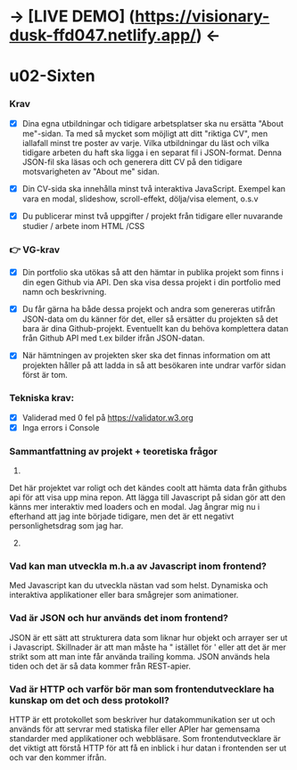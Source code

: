 # -> [LIVE DEMO] (https://visionary-dusk-ffd047.netlify.app/) <-

# u02-Sixten

### Krav

- [x] Dina egna utbildningar och tidigare arbetsplatser ska nu ersätta "About me"-sidan. Ta med så mycket som möjligt att ditt "riktiga CV", men iallafall minst tre poster av varje.
      Vilka utbildningar du läst och vilka tidigare arbeten du haft ska ligga i en separat fil i JSON-format. Denna JSON-fil ska läsas och och generera ditt CV på den tidigare motsvarigheten av "About me" sidan.

- [x] Din CV-sida ska innehålla minst två interaktiva JavaScript. Exempel kan vara en modal, slideshow, scroll-effekt, dölja/visa element, o.s.v

- [x] Du publicerar minst två uppgifter / projekt från tidigare eller nuvarande studier / arbete inom HTML /CSS

### 👉 VG-krav

- [x] Din portfolio ska utökas så att den hämtar in publika projekt som finns i din egen Github via API. Den ska visa dessa projekt i din portfolio med namn och beskrivning.

- [x] Du får gärna ha både dessa projekt och andra som genereras utifrån JSON-data om du känner för det, eller så ersätter du projekten så det bara är dina Github-projekt. Eventuellt kan du behöva komplettera datan från Github API med t.ex bilder ifrån JSON-datan.

- [x] När hämtningen av projekten sker ska det finnas information om att projekten håller på att ladda in så att besökaren inte undrar varför sidan först är tom.

### Tekniska krav:

- [x] Validerad med 0 fel på https://validator.w3.org
- [x] Inga errors i Console

### Sammantfattning av projekt + teoretiska frågor

1.

Det här projektet var roligt och det kändes coolt att hämta data från githubs api för att visa upp mina repon. Att lägga till Javascript på sidan gör att den känns mer interaktiv med loaders och en modal. Jag ångrar mig nu i efterhand att jag inte började tidigare, men det är ett negativt personlighetsdrag som jag har.

2.

### Vad kan man utveckla m.h.a av Javascript inom frontend?

Med Javascript kan du utveckla nästan vad som helst. Dynamiska och interaktiva applikationer eller bara smågrejer som animationer.

### Vad är JSON och hur används det inom frontend?

JSON är ett sätt att strukturera data som liknar hur objekt och arrayer ser ut i Javascript. Skillnader är att man måste ha " istället för ' eller att det är mer strikt som att man inte får använda trailing komma. JSON används hela tiden och det är så data kommer från REST-apier.

### Vad är HTTP och varför bör man som frontendutvecklare ha kunskap om det och dess protokoll?

HTTP är ett protokollet som beskriver hur datakommunikation ser ut och används för att servrar med statiska filer eller APIer har gemensama standarder med applikationer och webbläsare. Som frontendutvecklare är det viktigt att förstå HTTP för att få en inblick i hur datan i frontenden ser ut och var den kommer ifrån.
